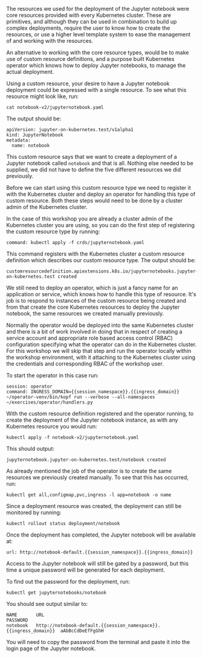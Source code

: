 The resources we used for the deployment of the Jupyter notebook were core resources provided with every Kubernetes cluster. These are primitives, and although they can be used in combination to build up complex deployments, require the user to know how to create the resources, or use a higher level template system to ease the management of and working with the resources.

An alternative to working with the core resource types, would be to make use of custom resource definitions, and a purpose built Kubernetes operator which knows how to deploy Jupyter notebooks, to manage the actual deployment.

Using a custom resource, your desire to have a Jupyter notebook deployment could be expressed with a single resource. To see what this resource might look like, run:

```execute
cat notebook-v2/jupyternotebook.yaml
```

The output should be:

```
apiVersion: jupyter-on-kubernetes.test/v1alpha1
kind: JupyterNotebook
metadata:
  name: notebook
```

This custom resource says that we want to create a deployment of a Jupyter notebook called ``notebook`` and that is all. Nothing else needed to be supplied, we did not have to define the five different resources we did previously.

Before we can start using this custom resource type we need to register it with the Kubernetes cluster and deploy an operator for handling this type of custom resource. Both these steps would need to be done by a cluster admin of the Kubernetes cluster.

In the case of this workshop you are already a cluster admin of the Kubernetes cluster you are using, so you can do the first step of registering the custom resource type by running:

```terminal:execute
command: kubectl apply -f crds/jupyternotebook.yaml
```

This command registers with the Kubernetes cluster a custom resource definition which describes our custom resource type. The output should be:

```
customresourcedefinition.apiextensions.k8s.io/jupyternotebooks.jupyter-on-kubernetes.test created
```

We still need to deploy an operator, which is just a fancy name for an application or service, which knows how to handle this type of resource. It's job is to respond to instances of the custom resource being created and from that create the core Kubernetes resources to deploy the Jupyter notebook, the same resources we created manually previously.

Normally the operator would be deployed into the same Kubernetes cluster and there is a bit of work involved in doing that in respect of creating a service account and appropriate role based access control (RBAC) configuration specifying what the operator can do in the Kubernetes cluster. For this workshop we will skip that step and run the operator locally within the workshop environment, with it attaching to the Kubernetes cluster using the credentials and corresponding RBAC of the workshop user.

To start the operator in this case run:

```terminal:execute
session: operator
command: INGRESS_DOMAIN={{session_namespace}}.{{ingress_domain}} ~/operator-venv/bin/kopf run --verbose --all-namespaces ~/exercises/operator/handlers.py
```

With the custom resource definition registered and the operator running, to create the deployment of the Jupyter notebook instance, as with any Kubernetes resource you would run:

```execute
kubectl apply -f notebook-v2/jupyternotebook.yaml
```

This should output:

```
jupyternotebook.jupyter-on-kubernetes.test/notebook created
```

As already mentioned the job of the operator is to create the same resources we previously created manually. To see that this has occurred, run:

```execute
kubectl get all,configmap,pvc,ingress -l app=notebook -o name
```

Since a deployment resource was created, the deployment can still be monitored by running:

```execute
kubectl rollout status deployment/notebook
```

Once the deployment has completed, the Jupyter notebook will be available at:

```dashboard:open-url
url: http://notebook-default.{{session_namespace}}.{{ingress_domain}}
```

Access to the Jupyter notebook will still be gated by a password, but this time a unique password will be generated for each deployment.

To find out the password for the deployment, run:

```execute
kubectl get jupyternotebooks/notebook
```

You should see output similar to:

```
NAME       URL                                                   PASSWORD
notebook   http://notebook-default.{{session_namespace}}.{{ingress_domain}}  aAbBcCdDeEfFgGhH
```

You will need to copy the password from the terminal and paste it into the login page of the Jupyter notebook.
